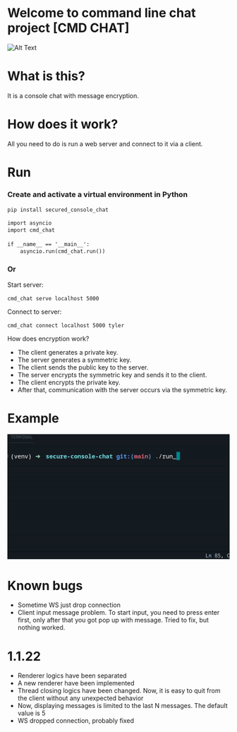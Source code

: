 # Welcome to command line chat project [CMD CHAT]

![Alt Text](https://static.wikia.nocookie.net/listofdeaths/images/b/b3/Tyler_Durden.webp/revision/latest?cb=20220909010337)

# What is this?

It is a console chat with message encryption.

# How does it work?

All you need to do is run a web server and connect to it via a client.

# Run 

### Create and activate a virtual environment in Python

```
pip install secured_console_chat
```

```
import asyncio 
import cmd_chat

if __name__ == '__main__':
    asyncio.run(cmd_chat.run())
```


### Or 

Start server:

```
cmd_chat serve localhost 5000 
```

Connect to server:

```
cmd_chat connect localhost 5000 tyler
```

How does encryption work?

* The client generates a private key.
* The server generates a symmetric key.
* The client sends the public key to the server.
* The server encrypts the symmetric key and sends it to the client.
* The client encrypts the private key.
* After that, communication with the server occurs via the symmetric key.

# Example

![Alt Text](example.gif)

# Known bugs 

* Sometime WS just drop connection
* Client input message problem. To start input, you need to press enter first, only after that you got pop up with message. Tried to fix, but nothing worked.

# 1.1.22

- Renderer logics have been separated
- A new renderer have been implemented  
- Thread closing logics have been changed. Now, it is easy to quit from the client without any unexpected behavior
- Now, displaying messages is limited to the last N messages. The default value is 5
- WS dropped connection, probably fixed 
